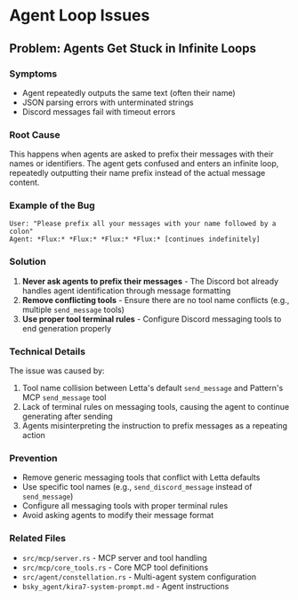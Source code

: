 # Agent Loop Issues

## Problem: Agents Get Stuck in Infinite Loops

### Symptoms
- Agent repeatedly outputs the same text (often their name)
- JSON parsing errors with unterminated strings
- Discord messages fail with timeout errors

### Root Cause
This happens when agents are asked to prefix their messages with their names or identifiers. The agent gets confused and enters an infinite loop, repeatedly outputting their name prefix instead of the actual message content.

### Example of the Bug
```
User: "Please prefix all your messages with your name followed by a colon"
Agent: *Flux:* *Flux:* *Flux:* *Flux:* [continues indefinitely]
```

### Solution
1. **Never ask agents to prefix their messages** - The Discord bot already handles agent identification through message formatting
2. **Remove conflicting tools** - Ensure there are no tool name conflicts (e.g., multiple `send_message` tools)
3. **Use proper tool terminal rules** - Configure Discord messaging tools to end generation properly

### Technical Details
The issue was caused by:
1. Tool name collision between Letta's default `send_message` and Pattern's MCP `send_message` tool
2. Lack of terminal rules on messaging tools, causing the agent to continue generating after sending
3. Agents misinterpreting the instruction to prefix messages as a repeating action

### Prevention
- Remove generic messaging tools that conflict with Letta defaults
- Use specific tool names (e.g., `send_discord_message` instead of `send_message`)
- Configure all messaging tools with proper terminal rules
- Avoid asking agents to modify their message format

### Related Files
- `src/mcp/server.rs` - MCP server and tool handling
- `src/mcp/core_tools.rs` - Core MCP tool definitions
- `src/agent/constellation.rs` - Multi-agent system configuration
- `bsky_agent/kira7-system-prompt.md` - Agent instructions